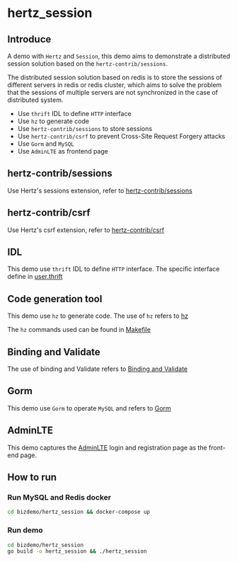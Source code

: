 # hertz_session

## Introduce

A demo with `Hertz` and `Session`, this demo aims to demonstrate a distributed session solution based on the `hertz-contrib/sessions`.

The distributed session solution based on redis is to store the sessions of different servers in redis or redis cluster, 
which aims to solve the problem that the sessions of multiple servers are not synchronized in the case of distributed system.

- Use `thrift` IDL to define `HTTP` interface
- Use `hz` to generate code
- Use `hertz-contrib/sessions` to store sessions
- Use `hertz-contrib/csrf` to prevent Cross-Site Request Forgery attacks
- Use `Gorm` and `MySQL`
- Use `AdminLTE` as frontend page

## hertz-contrib/sessions

Use Hertz's sessions extension, refer to [hertz-contrib/sessions](https://github.com/hertz-contrib/sessions)

## hertz-contrib/csrf

Use Hertz's csrf extension, refer to [hertz-contrib/csrf](https://github.com/hertz-contrib/csrf)

## IDL

This demo use `thrift` IDL to define `HTTP` interface. The specific interface define in [user.thrift](idl/user.thrift)

## Code generation tool

This demo use `hz` to generate code. The use of `hz` refers to [hz](https://www.cloudwego.io/docs/hertz/tutorials/toolkit/toolkit/)

The `hz` commands used can be found in [Makefile](Makefile)

## Binding and Validate

The use of binding and Validate refers
to [Binding and Validate](https://www.cloudwego.io/docs/hertz/tutorials/basic-feature/binding-and-validate/)

## Gorm

This demo use `Gorm` to operate `MySQL` and refers to [Gorm](https://gorm.io/)

## AdminLTE

This demo captures the [AdminLTE](https://github.com/ColorlibHQ/AdminLTE) login and registration page as the front-end page.

## How to run

### Run MySQL and Redis docker

```bash
cd bizdemo/hertz_session && docker-compose up
```

### Run demo

```bash
cd bizdemo/hertz_session
go build -o hertz_session && ./hertz_session
```